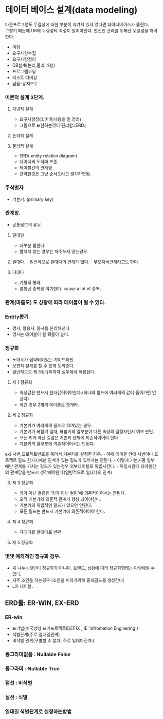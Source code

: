 # 데이터 베이스 설계(data modeling) 

다른프로그램도 무결성에 대한 부분이 지켜져 있지 않다면
데이터베이스가 뚫린다.<br>
그렇기 때문에 DB에 무결성의 속성이 있어야한다.
안전한 관리를 위해선 무결성을 해야한다.<br>

- 미팅
- 요구사항수집 
- 요구사항정리
- DB설계(논리,물리,개념) 
- 프로그램코딩 
- 테스트 디버깅
- 납품-유지보수



### 이론적 설계 3단계.
1) 개념적 설계
	- 요구사항정리.(미팅내용을 잘 정리) 
	- 그림으로 표현하는것이 편리함.(ERD.) 

2) 논리적 설계
3) 물리적 설계
	- ERD( entity relation diagram) 
	- 데이터의 도식화 표준.
	- 테이블간의 관계망.
	- 간략한것은 그냥 순서도라고 생각하면됨.


### 주식별자
- 기본키. (primary key) 


### 관계망.
- 공통필드의 유무.


1) 일대일
	- 대부분 합친다.
	- 합치지 않는 경우는 자주쓰지 않는경우.


2) 일대다.
		- 일반적으로 일대다의 관계가 많다.
		- 부모자식관계라고도 한다.


3) 다대다
	- 기형적 형태.
	- 엄청난 중복을 야기한다. cause a lot of 중복.


### 관계(마름모) 도 상황에 따라 테이블이 될 수 있다.



### Entity뽑기
- 명사, 형용사, 동사를 분리해낸다.
- 명사는 테이블이 될 확률이 높다.




### 정규화
- 노하우가 집약되어있는 가이드라인.
- 보편적 설계를 할 수 있게 도와준다.
- 일반적으로 제 3정규화까지 실무에서 적용된다.


1) 제 1 정규화
	- 속성값은 반드시 원자값이어야한다.(하나의 필드에 여러개의 값이 들어가면 안된다) 
	- 이런 경우 2개의 테이블로 쪼개라.

2) 제 2 정규화
	- 기본키가 여러개의 필드로 묶여있는 경우.
	- 기본키가 복합키 일때, 복합키의 일부분이 다른 속성의 결정자인지 여부 판단.
	- 모든 키가 아닌 컬럼은 기본키 전체에 의존적이어야 한다.
	- 기본키의 일부분에 의존적이어서는 안된다.

ex) 사번,프로젝트번호를 묶어서 기본키를 설정한 경우.
	- 이때 테이블 안에 사번이나 프로젝트 필드 한가지에만 관계가 있는 필드가 있어서는 안된다.
	- 이렇게 기본키중 일부에만 관계를 가지는 필드가 있는경우 외부테이블로 독립시킨다.
	- 독립시킬때 테이블간의 관계망을 반드시 생각해야한다(일반적으로 일대다의 관계) 


3) 제 3 정규화
	- 키가 아닌 컬럼은 '키가 아닌 컬럼'에 의존적이어서는 안된다.
	- 오직 기본키와 의존적 관계가 형성 되어야한다.
	- 기본키와 독립적인 필드가 있으면 안된다.
	- 모든 필드는 반드시 기본키에 의존적이어야 한다.


 4) 제 4 정규화
	- 다대다를 일대다로 변환
		

5) 제 5 정규화

### 몇몇 예외적인 정규화 경우.
- 꼭 나누는것만이 정규화가 아니다. 트랜드, 상황에 따라 정규화형태는 다양해질 수 있다.
- 자주 조인을 하는경우 (조인을 피하기위해 중복필드를 생성한다) 
- L자 테이블.


## ERD툴: ER-WIN, EX-ERD

### ER-win
- 표기법(미국방성 표기프로젝트IDEF1X , IE 'infromation Enginering') 
- 식별관계(주로 일대일관계)  
- 비식별 관계(구별할 수 없다, 주로 일대다관계.) 


### 동그라미없음 : Nullable False
### 동그라미 : Nullable True
### 점선 : 비식별
### 실선 : 식별

### 일대일 식별관계로 설정하는방법